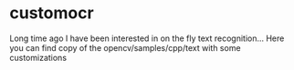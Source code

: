 # customocr
Long time ago I have been interested in on the fly text recognition... Here you can find copy of the opencv/samples/cpp/text with some customizations 
